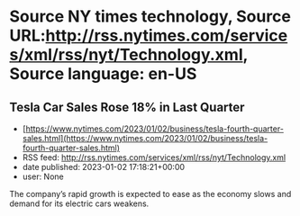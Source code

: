 # Source NY times technology, Source URL:http://rss.nytimes.com/services/xml/rss/nyt/Technology.xml, Source language: en-US

## Tesla Car Sales Rose 18% in Last Quarter
 - [https://www.nytimes.com/2023/01/02/business/tesla-fourth-quarter-sales.html](https://www.nytimes.com/2023/01/02/business/tesla-fourth-quarter-sales.html)
 - RSS feed: http://rss.nytimes.com/services/xml/rss/nyt/Technology.xml
 - date published: 2023-01-02 17:18:21+00:00
 - user: None

The company’s rapid growth is expected to ease as the economy slows and demand for its electric cars weakens.
